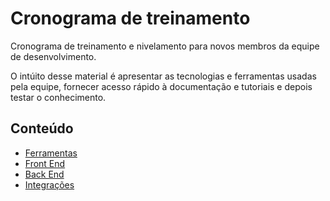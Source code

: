 # Cronograma de treinamento

Cronograma de treinamento e nivelamento para novos membros da equipe de desenvolvimento.

O intúito desse material é apresentar as tecnologias e ferramentas usadas pela equipe, fornecer acesso rápido à documentação e tutoriais e depois testar o conhecimento.

## Conteúdo

- [Ferramentas](./Content/Tools.md)
- [Front End](./Content/Front-End.md)
- [Back End](./Content/Back-End.md)
- [Integrações](./Content/Integration.md)